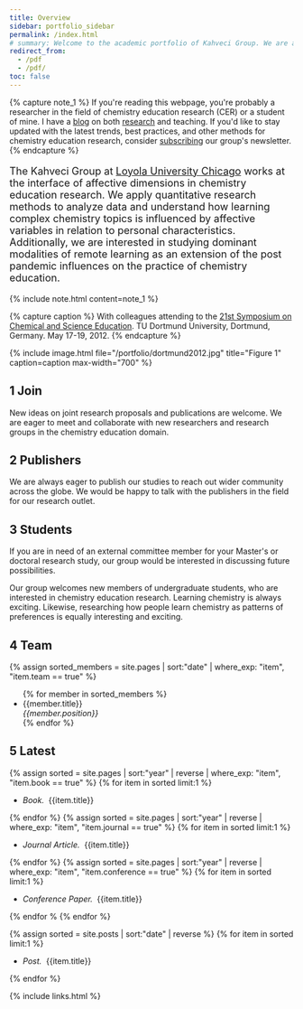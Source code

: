 ```yaml
---
title: Overview
sidebar: portfolio_sidebar
permalink: /index.html
# summary: Welcome to the academic portfolio of Kahveci Group. We are advocates of Chemistry Education Research (CER). 
redirect_from:
  - /pdf
  - /pdf/
toc: false
---
```


{% capture note_1 %}
If you're reading this webpage, you're probably a researcher in the field of chemistry education research (CER) or a student of mine. I have a <a alt='blog' href="{{ site.urlx }}/blog.html">blog</a> on both <a href="{{ site.urlx }}/project.html">research</a> and teaching. If you'd like to stay updated with the latest trends, best practices, and other methods for chemistry education research, consider <a href='https://tinyletter.com/mkahveci'>subscribing</a> our group's newsletter.
{% endcapture %}


<p style="font-size:18px">The Kahveci Group at <a href="https://www.luc.edu">Loyola University Chicago</a> works at the interface of affective dimensions
in chemistry education research. We apply quantitative research methods to analyze data and understand how learning complex chemistry topics is influenced by affective variables in relation to personal characteristics. Additionally, we are interested in studying dominant modalities of remote learning as an extension of the post pandemic influences on the practice of chemistry education.</p>

{% include note.html content=note_1 %}

{% capture caption %}
With colleagues attending to the <a href="{{ site.urlx }}/rwo.html">21st Symposium on Chemical and Science Education</a>. TU Dortmund University, Dortmund, Germany. May 17-19, 2012.
{% endcapture %}

{% include image.html file="/portfolio/dortmund2012.jpg" title="Figure 1" caption=caption max-width="700" %}

## 1 Join

New ideas on joint research proposals and publications are welcome. We are eager to meet and collaborate with new researchers and research groups in the chemistry education domain.

## 2 Publishers

We are always eager to publish our studies to reach out wider community across the globe. We would be happy to talk with the publishers in the field for our research outlet.

## 3 Students

If you are in need of an external committee member for your Master's or doctoral research study, our group would be interested in discussing future possibilities.

Our group welcomes new members of undergraduate students, who are interested in chemistry education research. Learning chemistry is always exciting. Likewise, researching how people learn chemistry as patterns of preferences is equally interesting and exciting.

## 4 Team

{% 
    assign sorted_members = site.pages 
    | sort:"date"
    | where_exp: "item", "item.team == true" 
%}

<ul>
{% for member in sorted_members %}
  <li>
    {{member.title}}<br><i>{{member.position}}</i> <a class="noCrossRef" href="{{ site.urlx }}{{member.url}}"><i class="fa fa-link"></i></a>
  </li>
{% endfor %}  
</ul>

## 5 Latest

{% 
    assign sorted = site.pages 
    | sort:"year"
    | reverse
    | where_exp: "item", "item.book == true" 
%} 
{% for item in sorted limit:1 %}
  <ul>
    <li><i>Book.</i>&nbsp;&nbsp;{{item.title}} <a class="noCrossRef" href="{{ site.urlx }}{{ item.url }}"><i class="fa fa-link"></i></a></li>
  </ul>
{% endfor %}
{% 
    assign sorted = site.pages 
    | sort:"year"
    | reverse
    | where_exp: "item", "item.journal == true"
%} 
{% for item in sorted limit:1 %}
  <ul>
    <li><i>Journal Article.</i>&nbsp;&nbsp;{{item.title}} <a class="noCrossRef" href="{{ site.urlx }}{{ item.url }}"><i class="fa fa-link"></i></a></li>
  </ul>
{% endfor %}
{% 
    assign sorted = site.pages 
    | sort:"year"
    | reverse
    | where_exp: "item", "item.conference == true" 
%} 
{% for item in sorted limit:1 %}
  <ul>
    <li><i>Conference Paper.</i>&nbsp;&nbsp;{{item.title}} <a class="noCrossRef" href="{{ site.urlx }}{{ item.url }}"><i class="fa fa-link"></i></a></li>
  </ul>
{% endfor %
{% endfor %}

{% 
    assign sorted = site.posts 
    | sort:"date"
    | reverse
%} 
{% for item in sorted limit:1 %}
  <ul>
    <li><i>Post.</i>&nbsp;&nbsp;{{item.title}} <a class="noCrossRef" href="{{ site.urlx }}{{ item.url }}"><i class="fa fa-link"></i></a></li>
  </ul>
{% endfor %}


{% include links.html %}
